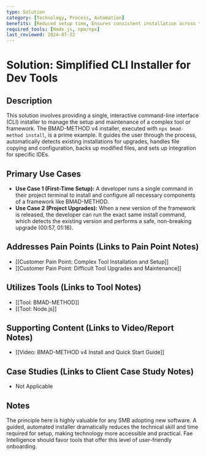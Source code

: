 ```yaml
---
type: Solution
category: [Technology, Process, Automation]
benefits: [Reduced setup time, Ensures consistent installation across teams, Simplifies upgrades, Lowers barrier to adoption]
required_tools: [Node.js, npm/npx]
last_reviewed: 2024-07-22
---
```


# Solution: Simplified CLI Installer for Dev Tools

## Description
This solution involves providing a single, interactive command-line interface (CLI) installer to manage the setup and maintenance of a complex tool or framework. The BMAD-METHOD v4 installer, executed with `npx bmad-method install`, is a prime example. It guides the user through the process, automatically detects existing installations for upgrades, handles file copying and configuration, backs up modified files, and sets up integration for specific IDEs.

## Primary Use Cases
- **Use Case 1 (First-Time Setup):** A developer runs a single command in their project terminal to install and configure all necessary components of a framework like BMAD-METHOD.
- **Use Case 2 (Project Upgrades):** When a new version of the framework is released, the developer can run the exact same install command, which detects the existing version and performs a safe, non-breaking upgrade (00:57, 01:16).

## Addresses Pain Points (Links to Pain Point Notes)
- [[Customer Pain Point: Complex Tool Installation and Setup]]
- [[Customer Pain Point: Difficult Tool Upgrades and Maintenance]]

## Utilizes Tools (Links to Tool Notes)
- [[Tool: BMAD-METHOD]]
- [[Tool: Node.js]]

## Supporting Content (Links to Video/Report Notes)
- [[Video: BMAD-METHOD v4 Install and Quick Start Guide]]

## Case Studies (Links to Client Case Study Notes)
- Not Applicable

## Notes
The principle here is highly valuable for any SMB adopting new software. A guided, automated installer dramatically reduces the technical skill and time required for setup, making technology more accessible and practical. Fae Intelligence should favor tools that offer this level of user-friendly onboarding.
